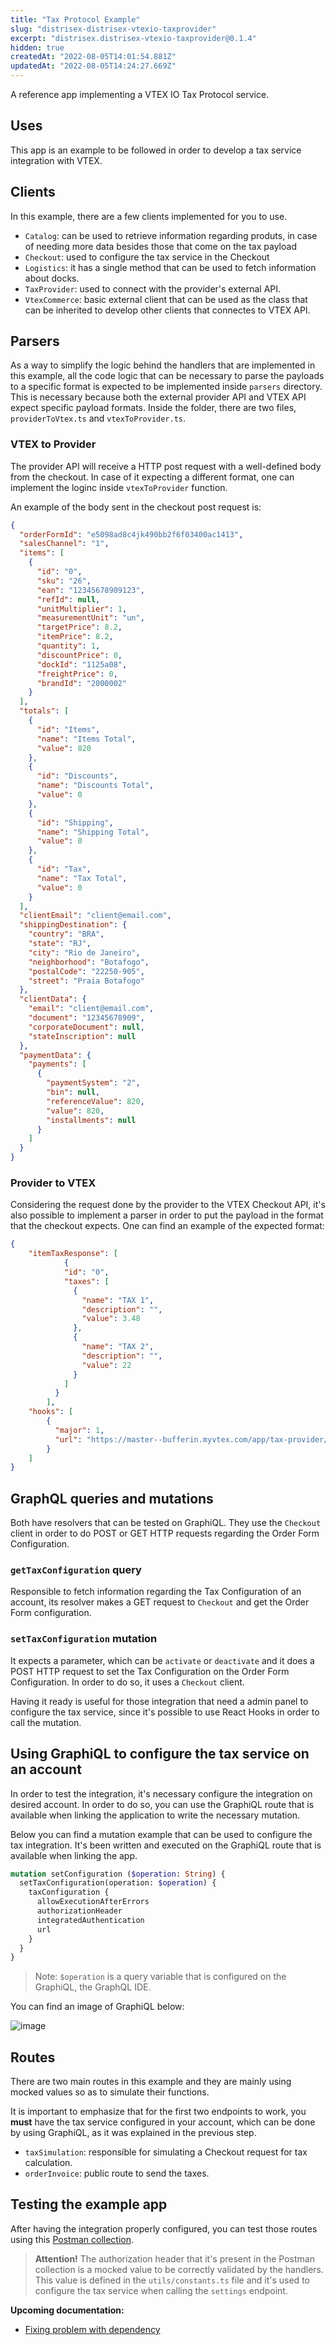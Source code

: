 ```yaml
---
title: "Tax Protocol Example"
slug: "distrisex-distrisex-vtexio-taxprovider"
excerpt: "distrisex.distrisex-vtexio-taxprovider@0.1.4"
hidden: true
createdAt: "2022-08-05T14:01:54.881Z"
updatedAt: "2022-08-05T14:24:27.669Z"
---
```

A reference app implementing a VTEX IO Tax Protocol service.

## Uses
This app is an example to be followed in order to develop a tax service integration with VTEX. 

## Clients
In this example, there are a few clients implemented for you to use.
- `Catalog`: can be used to retrieve information regarding produts, in case of needing more data besides those that come on the tax payload
- `Checkout`: used to configure the tax service in the Checkout
- `Logistics`: it has a single method that can be used to fetch information about docks.
- `TaxProvider`: used to connect with the provider's external API.
- `VtexCommerce`: basic external client that can be used as the class that can be inherited to develop other clients that connectes to VTEX API. 

## Parsers
As a way to simplify the logic behind the handlers that are implemented in this example, all the code logic that can be necessary to parse the payloads to a specific format is expected to be implemented inside `parsers` directory. This is necessary because both the external provider API and VTEX API expect specific payload formats. Inside the folder, there are two files, `providerToVtex.ts` and `vtexToProvider.ts`.

### VTEX to Provider
The provider API will receive a HTTP post request with a well-defined body from the checkout. In case of it expecting a different format, one can implement the loginc inside `vtexToProvider` function. 

An example of the body sent in the checkout post request is:
```json
{
  "orderFormId": "e5098ad8c4jk490bb2f6f03400ac1413",
  "salesChannel": "1",
  "items": [
    {
      "id": "0",
      "sku": "26",
      "ean": "12345678909123",
      "refId": null,
      "unitMultiplier": 1,
      "measurementUnit": "un",
      "targetPrice": 8.2,
      "itemPrice": 8.2,
      "quantity": 1,
      "discountPrice": 0,
      "dockId": "1125a08",
      "freightPrice": 0,
      "brandId": "2000002"
    }
  ],
  "totals": [
    {
      "id": "Items",
      "name": "Items Total",
      "value": 820
    },
    {
      "id": "Discounts",
      "name": "Discounts Total",
      "value": 0
    },
    {
      "id": "Shipping",
      "name": "Shipping Total",
      "value": 0
    },
    {
      "id": "Tax",
      "name": "Tax Total",
      "value": 0
    }
  ],
  "clientEmail": "client@email.com",
  "shippingDestination": {
    "country": "BRA",
    "state": "RJ",
    "city": "Rio de Janeiro",
    "neighborhood": "Botafogo",
    "postalCode": "22250-905",
    "street": "Praia Botafogo"
  },
  "clientData": {
    "email": "client@email.com",
    "document": "12345678909",
    "corporateDocument": null,
    "stateInscription": null
  },
  "paymentData": {
    "payments": [
      {
        "paymentSystem": "2",
        "bin": null,
        "referenceValue": 820,
        "value": 820,
        "installments": null
      }
    ]
  }
}
```

### Provider to VTEX
Considering the request done by the provider to the VTEX Checkout API, it's also possible to implement a parser in order to put the payload in the format that the checkout expects. One can find an example of the expected format:

```json
{
    "itemTaxResponse": [
			{
		    "id": "0",
		    "taxes": [
		      {
		        "name": "TAX 1",
		        "description": "",
		        "value": 3.48
		      },
		      {
		        "name": "TAX 2",
		        "description": "",
		        "value": 22
		      }
		    ]
		  }
		],
    "hooks": [
        {
          "major": 1,
          "url": "https://master--bufferin.myvtex.com/app/tax-provider/oms/invoice"
        }
    ]
}
```

## GraphQL queries and mutations
Both have resolvers that can be tested on GraphiQL. They use the `Checkout` client in order to do POST or GET HTTP requests regarding the Order Form Configuration.

### `getTaxConfiguration` query
Responsible to fetch information regarding the Tax Configuration of an account, its resolver makes a GET request to `Checkout` and get the Order Form configuration.

### `setTaxConfiguration` mutation
It expects a parameter, which can be `activate` or `deactivate` and it does a POST HTTP request to set the Tax Configuration on the Order Form Configuration. In order to do so, it uses a `Checkout` client. 

Having it ready is useful for those integration that need a admin panel to configure the tax service, since it's possible to use React Hooks in order to call the mutation.

## Using GraphiQL to configure the tax service on an account

In order to test the integration, it's necessary configure the integration on desired account. In order to do so, you can use the GraphiQL route that is available when linking the application to write the necessary mutation.

Below you can find a mutation example that can be used to configure the tax integration. It's been written and executed on the GraphiQL route that is available when linking the app.

```graphql
mutation setConfiguration ($operation: String) {
  setTaxConfiguration(operation: $operation) {
    taxConfiguration {
      allowExecutionAfterErrors
      authorizationHeader
      integratedAuthentication
      url
    }
  }
}
```
> Note: `$operation` is a query variable that is configured on the GraphiQL, the GraphQL IDE.

You can find an image of GraphiQL below:

![image](https://user-images.githubusercontent.com/19495917/89305970-a9ea1800-d645-11ea-9131-cab6efd34cf8.png)


## Routes
There are two main routes in this example and they are mainly using mocked values so as to simulate their functions.

It is important to emphasize that for the first two endpoints to work, you **must** have the tax service configured in your account, which can be done by using GraphiQL, as it was explained in the previous step.

- `taxSimulation`: responsible for simulating a Checkout request for tax calculation.
- `orderInvoice`: public route to send the taxes.

## Testing the example app

After having the integration properly configured, you can test those routes using this [Postman collection](https://www.getpostman.com/collections/3b2ee13b0cbba50e0809).

> **Attention!** The authorization header that it's present in the Postman collection is a mocked value to be correctly validated by the handlers. This value is defined in the `utils/constants.ts` file and it's used to configure the tax service when calling the `settings` endpoint.


**Upcoming documentation:**

 - [Fixing problem with dependency](https://github.com/vtex-apps/tax-protocol-example/pull/9)